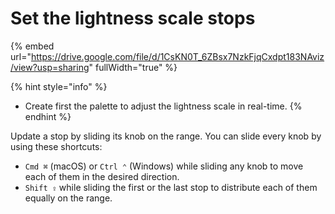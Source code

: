 # Set the lightness scale stops

{% embed url="https://drive.google.com/file/d/1CsKN0T_6ZBsx7NzkFjqCxdpt183NAviz/view?usp=sharing" fullWidth="true" %}

{% hint style="info" %}
* Create first the palette to adjust the lightness scale in real-time.
{% endhint %}

Update a stop by sliding its knob on the range. You can slide every knob by using these shortcuts:

* `Cmd ⌘` (macOS) or `Ctrl ⌃` (Windows) while sliding any knob to move each of them in the desired direction.
* `Shift ⇪` while sliding the first or the last stop to distribute each of them equally on the range.
